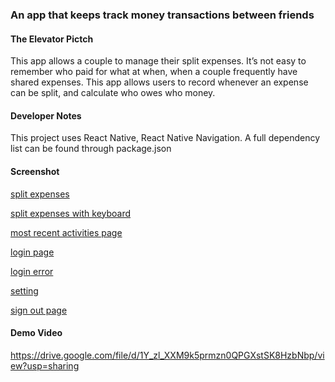 ### An app that keeps track money transactions between friends

#### The Elevator Pictch
This app allows a couple to manage their split expenses. It’s not easy to remember who paid for what at when, when a couple frequently have shared expenses. This app allows users to record whenever an expense can be split, and calculate who owes who money.

#### Developer Notes
This project uses React Native, React Native Navigation. A full dependency list can be found through package.json

#### Screenshot
[split expenses](./assets/IMG_0646.PNG)

[split expenses with keyboard](./assets/IMG_0647.PNG)


[most recent activities page](./assets/IMG_0641.PNG)


[login page](./assets/IMG_0642.PNG)


[login error](./assets/IMG_0643.PNG)


[setting](./assets/IMG_0644.PNG)


[sign out page](./assets/IMG_0645.PNG)


#### Demo Video
https://drive.google.com/file/d/1Y_zl_XXM9k5prmzn0QPGXstSK8HzbNbp/view?usp=sharing
